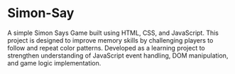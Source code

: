 # Simon-Say
A simple Simon Says Game built using HTML, CSS, and JavaScript. This project is designed to improve memory skills by challenging players to follow and repeat color patterns. Developed as a learning project to strengthen understanding of JavaScript event handling, DOM manipulation, and game logic implementation.